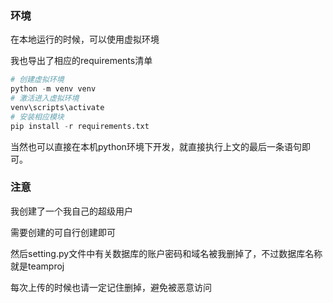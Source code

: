 ### 环境

在本地运行的时候，可以使用虚拟环境

我也导出了相应的requirements清单

```python
# 创建虚拟环境
python -m venv venv
# 激活进入虚拟环境
venv\scripts\activate
# 安装相应模块
pip install -r requirements.txt
```

当然也可以直接在本机python环境下开发，就直接执行上文的最后一条语句即可。

### 注意

我创建了一个我自己的超级用户

需要创建的可自行创建即可

然后setting.py文件中有关数据库的账户密码和域名被我删掉了，不过数据库名称就是teamproj

每次上传的时候也请一定记住删掉，避免被恶意访问